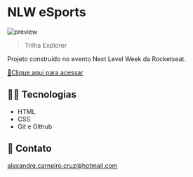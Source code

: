 # NLW eSports

![preview](./.github/preview.png)

> Trilha Explorer

Projeto construído no evento Next Level Week da Rocketseat.

[🔗Clique aqui para acessar](https://alexandreccruz.github.io/Projeto-Nlw-Explorer/)

## 🐱‍👤 Tecnologias

- HTML  
- CSS
- Git e Github

## 📧 Contato

alexandre.carneiro.cruz@hotmail.com